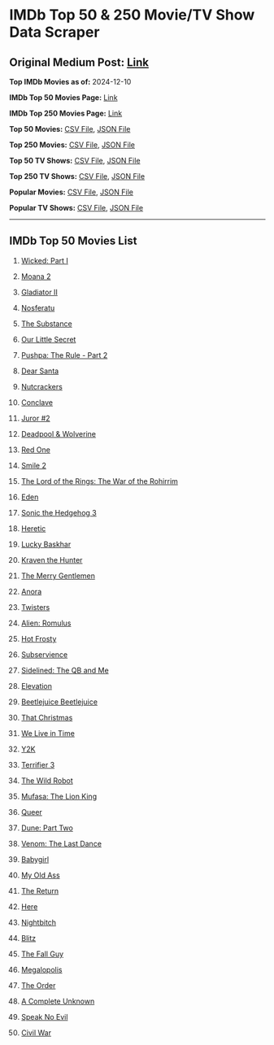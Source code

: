 # IMDb Top 50 & 250 Movie/TV Show Data Scraper

## Original Medium Post: [Link](https://medium.com/@nishantsahoo/which-movie-should-i-watch-5c83a3c0f5b1)

**Top IMDb Movies as of:** 2024-12-10

**IMDb Top 50 Movies Page:** [Link](https://www.imdb.com/search/title/?title_type=feature&release_date=2024-01-01,2024-12-31)

**IMDb Top 250 Movies Page:** [Link](https://www.imdb.com/chart/top/)

**Top 50 Movies:** [CSV File](/data/top50/movies.csv), [JSON File](/data/top50/movies.json)

**Top 250 Movies:** [CSV File](/data/top250/movies.csv), [JSON File](/data/top250/movies.json)

**Top 50 TV Shows:** [CSV File](/data/top50/shows.csv), [JSON File](/data/top50/shows.json)

**Top 250 TV Shows:** [CSV File](/data/top250/shows.csv), [JSON File](/data/top250/shows.json)

**Popular Movies:** [CSV File](/data/popular/movies.csv), [JSON File](/data/popular/movies.json)

**Popular TV Shows:** [CSV File](/data/popular/shows.csv), [JSON File](/data/popular/shows.json)

---

## IMDb Top 50 Movies List

1. [Wicked: Part I](https://www.imdb.com/title/tt1262426/)

2. [Moana 2](https://www.imdb.com/title/tt13622970/)

3. [Gladiator II](https://www.imdb.com/title/tt9218128/)

4. [Nosferatu](https://www.imdb.com/title/tt5040012/)

5. [The Substance](https://www.imdb.com/title/tt17526714/)

6. [Our Little Secret](https://www.imdb.com/title/tt31022050/)

7. [Pushpa: The Rule - Part 2](https://www.imdb.com/title/tt16539454/)

8. [Dear Santa](https://www.imdb.com/title/tt2396431/)

9. [Nutcrackers](https://www.imdb.com/title/tt30144381/)

10. [Conclave](https://www.imdb.com/title/tt20215234/)

11. [Juror #2](https://www.imdb.com/title/tt27403986/)

12. [Deadpool & Wolverine](https://www.imdb.com/title/tt6263850/)

13. [Red One](https://www.imdb.com/title/tt14948432/)

14. [Smile 2](https://www.imdb.com/title/tt29268110/)

15. [The Lord of the Rings: The War of the Rohirrim](https://www.imdb.com/title/tt14824600/)

16. [Eden](https://www.imdb.com/title/tt23149780/)

17. [Sonic the Hedgehog 3](https://www.imdb.com/title/tt18259086/)

18. [Heretic](https://www.imdb.com/title/tt28015403/)

19. [Lucky Baskhar](https://www.imdb.com/title/tt27540542/)

20. [Kraven the Hunter](https://www.imdb.com/title/tt8790086/)

21. [The Merry Gentlemen](https://www.imdb.com/title/tt32368345/)

22. [Anora](https://www.imdb.com/title/tt28607951/)

23. [Twisters](https://www.imdb.com/title/tt12584954/)

24. [Alien: Romulus](https://www.imdb.com/title/tt18412256/)

25. [Hot Frosty](https://www.imdb.com/title/tt32359447/)

26. [Subservience](https://www.imdb.com/title/tt24871974/)

27. [Sidelined: The QB and Me](https://www.imdb.com/title/tt19704542/)

28. [Elevation](https://www.imdb.com/title/tt23558280/)

29. [Beetlejuice Beetlejuice](https://www.imdb.com/title/tt2049403/)

30. [That Christmas](https://www.imdb.com/title/tt14855468/)

31. [We Live in Time](https://www.imdb.com/title/tt27131358/)

32. [Y2K](https://www.imdb.com/title/tt27218960/)

33. [Terrifier 3](https://www.imdb.com/title/tt27911000/)

34. [The Wild Robot](https://www.imdb.com/title/tt29623480/)

35. [Mufasa: The Lion King](https://www.imdb.com/title/tt13186482/)

36. [Queer](https://www.imdb.com/title/tt24176060/)

37. [Dune: Part Two](https://www.imdb.com/title/tt15239678/)

38. [Venom: The Last Dance](https://www.imdb.com/title/tt16366836/)

39. [Babygirl](https://www.imdb.com/title/tt30057084/)

40. [My Old Ass](https://www.imdb.com/title/tt18559464/)

41. [The Return](https://www.imdb.com/title/tt19861162/)

42. [Here](https://www.imdb.com/title/tt18272208/)

43. [Nightbitch](https://www.imdb.com/title/tt12810074/)

44. [Blitz](https://www.imdb.com/title/tt15939198/)

45. [The Fall Guy](https://www.imdb.com/title/tt1684562/)

46. [Megalopolis](https://www.imdb.com/title/tt10128846/)

47. [The Order](https://www.imdb.com/title/tt26625693/)

48. [A Complete Unknown](https://www.imdb.com/title/tt11563598/)

49. [Speak No Evil](https://www.imdb.com/title/tt27534307/)

50. [Civil War](https://www.imdb.com/title/tt17279496/)
